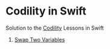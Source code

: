 # Codility in Swift
Solution to the [Codility](https://app.codility.com/programmers/lessons) Lessons in Swift

1. [Swap Two Variables](https://github.com/shahrukhalam/Codility-in-Swift/blob/master/Codility/Sources/Codility/Swap.swift)
